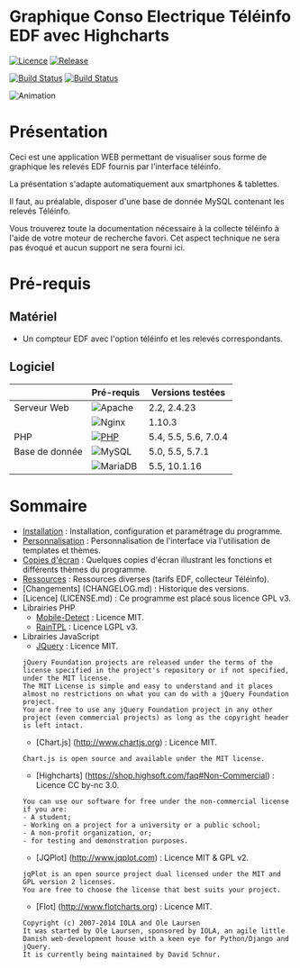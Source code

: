 # Graphique Conso Electrique Téléinfo EDF avec Highcharts

[![Licence](https://img.shields.io/github/license/BmdOnline/Teleinfo.svg)](LICENSE.md)
[![Release](https://img.shields.io/github/release/BmdOnline/Teleinfo.svg)](https://github.com/BmdOnline/Teleinfo/archive/master.zip)

[![Build Status](https://img.shields.io/travis/BmdOnline/Teleinfo/master.svg?label=master)](https://travis-ci.org/BmdOnline/Teleinfo)
[![Build Status](https://img.shields.io/travis/BmdOnline/Teleinfo/dev.svg?label=dev)](https://travis-ci.org/BmdOnline/Teleinfo)

![Animation](../screenshots/teleinfo/animation_small.gif)

# Présentation
Ceci est une application WEB permettant de visualiser sous forme de graphique les relevés EDF fournis par l'interface téléinfo.

La présentation s'adapte automatiquement aux smartphones & tablettes.

Il faut, au préalable, disposer d'une base de donnée MySQL contenant les relevés Téléinfo.

Vous trouverez toute la documentation nécessaire à la collecte téléinfo à l'aide de votre moteur de recherche favori.
Cet aspect technique ne sera pas évoqué et aucun support ne sera fourni ici.

# Pré-requis
## Matériel
* Un compteur EDF avec l'option téléinfo et les relevés correspondants.

## Logiciel
| | Pré-requis | Versions testées |
| ----------- | ------- | ------- |
| Serveur Web| ![Apache](https://img.shields.io/badge/apache-%3E%3D%202.2-green.svg) | 2.2, 2.4.23 |
| | ![Nginx](https://img.shields.io/badge/nginx-OK-green.svg) | 1.10.3 |
| PHP | [![PHP](https://img.shields.io/badge/php-%3E%3D%205.4-green.svg)](https://php.net/) | 5.4, 5.5, 5.6, 7.0.4 |
| Base de donnée | ![MySQL](https://img.shields.io/badge/mysql-%3E%3D%205.0-green.svg) | 5.0, 5.5, 5.7.1 |
| | ![MariaDB](https://img.shields.io/badge/mariadb-%3E%3D%205.5-green.svg) | 5.5, 10.1.16 |

# Sommaire
* [Installation](INSTALL.md) : Installation, configuration et paramétrage du programme.
* [Personnalisation](THEMES.md) : Personnalisation de l'interface via l'utilisation de templates et thèmes.
* [Copies d'écran](../screenshots/README.md) : Quelques copies d'écran illustrant les fonctions et différents thèmes du programme.
* [Ressources](https://github.com/BmdOnline/Teleinfo/tree/ressources) : Ressources diverses (tarifs EDF, collecteur Téléinfo).
* [Changements] (CHANGELOG.md) : Historique des versions.
* [Licence] (LICENSE.md) : Ce programme est placé sous licence GPL v3.
* Librairies PHP
    * [Mobile-Detect](https://github.com/serbanghita/Mobile-Detect) : Licence MIT.
    * [RainTPL](https://github.com/feulf/raintpl3) : Licence LGPL v3.
* Librairies JavaScript
    * [JQuery](https://jquery.org/license) : Licence MIT.
    ```
    jQuery Foundation projects are released under the terms of the license specified in the project's repository or if not specified, under the MIT license.
    The MIT License is simple and easy to understand and it places almost no restrictions on what you can do with a jQuery Foundation project.
    You are free to use any jQuery Foundation project in any other project (even commercial projects) as long as the copyright header is left intact.
    ````
    * [Chart.js] (http://www.chartjs.org) : Licence MIT.
    ```
    Chart.js is open source and available under the MIT license.
    ```
    * [Highcharts] (https://shop.highsoft.com/faq#Non-Commercial) : Licence CC by-nc 3.0.
    ```
    You can use our software for free under the non-commercial license if you are:
    - A student;
    - Working on a project for a university or a public school;
    - A non-profit organization, or;
    - for testing and demonstration purposes.
    ```
    * [JQPlot] (http://www.jqplot.com) : Licence MIT & GPL v2.
    ```
    jqPlot is an open source project dual licensed under the MIT and GPL version 2 licenses.
    You are free to choose the license that best suits your project.
    ```
    * [Flot] (http://www.flotcharts.org) : Licence MIT.
    ```
    Copyright (c) 2007-2014 IOLA and Ole Laursen
    It was started by Ole Laursen, sponsored by IOLA, an agile little Danish web-development house with a keen eye for Python/Django and jQuery.
    It is currently being maintained by David Schnur.
    ```